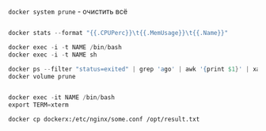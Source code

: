 
`docker system prune` - очистить всё
```s

docker stats --format "{{.CPUPerc}}\t{{.MemUsage}}\t{{.Name}}"

docker exec -i -t NAME /bin/bash
docker exec -i -t NAME sh

docker ps --filter "status=exited" | grep 'ago' | awk '{print $1}' | xargs --no-run-if-empty docker rm
docker volume prune


docker exec -it NAME /bin/bash
export TERM=xterm
```

`docker cp dockerx:/etc/nginx/some.conf /opt/result.txt`

